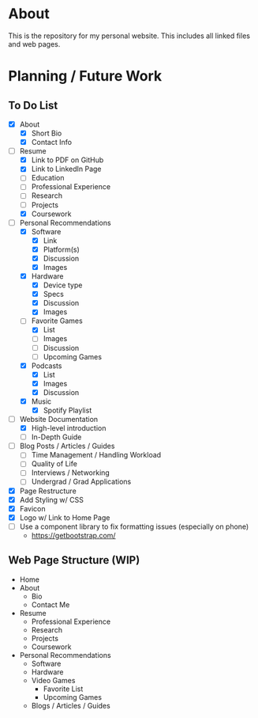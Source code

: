 # About
This is the repository for my personal website. This includes all linked files and web pages.

# Planning / Future Work

## To Do List
- [x] About
    - [x] Short Bio
    - [x] Contact Info
- [ ] Resume
    - [x] Link to PDF on GitHub
    - [x] Link to LinkedIn Page
    - [ ] Education
    - [ ] Professional Experience
    - [ ] Research
    - [ ] Projects
    - [x] Coursework
- [ ] Personal Recommendations
    - [x] Software
        - [x] Link
        - [x] Platform(s)
        - [x] Discussion
        - [x] Images
    - [x] Hardware
        - [x] Device type
        - [x] Specs
        - [x] Discussion
        - [x] Images
    - [ ] Favorite Games
        - [x] List
        - [ ] Images
        - [ ] Discussion
        - [ ] Upcoming Games
    - [x] Podcasts
        - [x] List
        - [x] Images
        - [x] Discussion
    - [x] Music
        - [x] Spotify Playlist
- [ ] Website Documentation
    - [x] High-level introduction
    - [ ] In-Depth Guide
- [ ] Blog Posts / Articles / Guides
    - [ ] Time Management / Handling Workload
    - [ ] Quality of Life
    - [ ] Interviews / Networking
    - [ ] Undergrad / Grad Applications
- [x] Page Restructure
- [x] Add Styling w/ CSS
- [x] Favicon
- [x] Logo w/ Link to Home Page
- [ ] Use a component library to fix formatting issues (especially on phone)
    - https://getbootstrap.com/

## Web Page Structure (WIP)
- Home
- About
    - Bio
    - Contact Me
- Resume
    - Professional Experience
    - Research
    - Projects
    - Coursework
- Personal Recommendations
    - Software
    - Hardware
    - Video Games
        - Favorite List
        - Upcoming Games
    - Blogs / Articles / Guides
